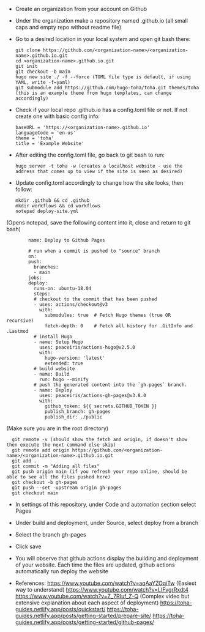 - Create an organization from your account on Github
- Under the organization make a repository named <organization-name>.github.io (all small caps and empty repo without readme file)
- Go to a desired location in your local system and open git bash there:

      git clone https://github.com/<organization-name>/<organization-name>.github.io.git
      cd <organization-name>.github.io.git
      git init
      git checkout -b main
      hugo new site ./ -f --force (TOML file type is default, if using YAML, write -f=yaml)
      git submodule add https://github.com/hugo-toha/toha.git themes/toha  (this is an example theme from hugo templates, can change accordingly)
  
- Check if your local repo <organization-name>.github.io has a config.toml file or not. If not create one with basic config info:
  
      baseURL = 'https://<organization-name>.github.io'
      languageCode = 'en-us'
      theme = 'toha'
      title = 'Example Website'
 
- After editing the config.toml file, go back to git bash to run:
  
      hugo server -t toha -w (creates a localhost website - use the address that comes up to view if the site is seen as desired)
 
- Update config.toml accordingly to change how the site looks, then follow:
  
      mkdir .github && cd .github
      mkdir workflows && cd workflows
      notepad deploy-site.yml 

(Opens notepad, save the following content into it, close and return to git bash)

            name: Deploy to Github Pages

            # run when a commit is pushed to "source" branch
            on:
            push:
              branches:
              - main
            jobs:
            deploy:
              runs-on: ubuntu-18.04
              steps:
              # checkout to the commit that has been pushed
              - uses: actions/checkout@v3
                with:
                  submodules: true  # Fetch Hugo themes (true OR recursive)
                  fetch-depth: 0    # Fetch all history for .GitInfo and .Lastmod
              # install Hugo
              - name: Setup Hugo
                uses: peaceiris/actions-hugo@v2.5.0
                with:
                  hugo-version: 'latest'
                  extended: true
              # build website
              - name: Build
                run: hugo --minify
              # push the generated content into the `gh-pages` branch.
              - name: Deploy
                uses: peaceiris/actions-gh-pages@v3.8.0
                with:
                  github_token: ${{ secrets.GITHUB_TOKEN }}
                  publish_branch: gh-pages
                  publish_dir: ./public
  
(Make sure you are in the root directory)
      
      git remote -v (should show the fetch and origin, if doesn't show then execute the next command else skip)
      git remote add origin https://github.com/<organization-name>/<organization-name>.github.io.git
      git add .
      git commit -m "Adding all files"
      git push origin main (if you refresh your repo online, should be able to see all the files pushed here)
      git checkout -b gh-pages
      git push --set -upstream origin gh-pages
      git checkout main

- In settings of this repository, under Code and automation section select Pages
- Under build and deployment, under Source, select deploy from a branch
- Select the branch gh-pages
- Click save
- You will observe that github actions display the building and deployment of your website. Each time the files are updated, github actions automatically run deploy the website

- References:
      https://www.youtube.com/watch?v=aqAaYZOqiTw (Easiest way to understand)
      https://www.youtube.com/watch?v=LIFvgrRxdt4 
      https://www.youtube.com/watch?v=Z_7RIuf_Z-Q (Complex video but extensive explanation about each aspect of deployment)
      https://toha-guides.netlify.app/posts/quickstart/
      https://toha-guides.netlify.app/posts/getting-started/prepare-site/
      https://toha-guides.netlify.app/posts/getting-started/github-pages/
